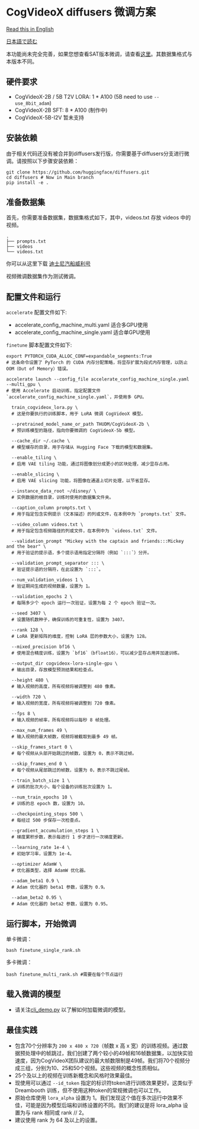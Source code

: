 # CogVideoX diffusers 微调方案

[Read this in English](./README_zh.md)

[日本語で読む](./README_ja.md)

本功能尚未完全完善，如果您想查看SAT版本微调，请查看[这里](../sat/README_zh.md)。其数据集格式与本版本不同。

## 硬件要求

+ CogVideoX-2B / 5B T2V LORA: 1 * A100  (5B need to use `--use_8bit_adam`)
+ CogVideoX-2B SFT:  8 * A100 (制作中)
+ CogVideoX-5B-I2V 暂未支持

## 安装依赖

由于相关代码还没有被合并到diffusers发行版，你需要基于diffusers分支进行微调。请按照以下步骤安装依赖：

```shell
git clone https://github.com/huggingface/diffusers.git
cd diffusers # Now in Main branch
pip install -e .
```

## 准备数据集

首先，你需要准备数据集，数据集格式如下，其中，videos.txt 存放 videos 中的视频。

```
.
├── prompts.txt
├── videos
└── videos.txt
```

你可以从这里下载 [迪士尼汽船威利号](https://huggingface.co/datasets/Wild-Heart/Disney-VideoGeneration-Dataset)

视频微调数据集作为测试微调。

## 配置文件和运行

`accelerate` 配置文件如下:

+ accelerate_config_machine_multi.yaml 适合多GPU使用
+ accelerate_config_machine_single.yaml 适合单GPU使用

`finetune` 脚本配置文件如下:

```shell
export PYTORCH_CUDA_ALLOC_CONF=expandable_segments:True  
# 这条命令设置了 PyTorch 的 CUDA 内存分配策略，将显存扩展为段式内存管理，以防止 OOM（Out of Memory）错误。

accelerate launch --config_file accelerate_config_machine_single.yaml --multi_gpu \
# 使用 Accelerate 启动训练，指定配置文件 `accelerate_config_machine_single.yaml`，并使用多 GPU。

  train_cogvideox_lora.py \
  # 这是你要执行的训练脚本，用于 LoRA 微调 CogVideoX 模型。

  --pretrained_model_name_or_path THUDM/CogVideoX-2b \
  # 预训练模型的路径，指向你要微调的 CogVideoX-5b 模型。

  --cache_dir ~/.cache \
  # 模型缓存的目录，用于存储从 Hugging Face 下载的模型和数据集。

  --enable_tiling \
  # 启用 VAE tiling 功能，通过将图像划分成更小的区块处理，减少显存占用。

  --enable_slicing \
  # 启用 VAE slicing 功能，将图像在通道上切片处理，以节省显存。

  --instance_data_root ~/disney/ \
  # 实例数据的根目录，训练时使用的数据集文件夹。

  --caption_column prompts.txt \
  # 用于指定包含实例提示（文本描述）的列或文件，在本例中为 `prompts.txt` 文件。

  --video_column videos.txt \
  # 用于指定包含视频路径的列或文件，在本例中为 `videos.txt` 文件。

  --validation_prompt "Mickey with the captain and friends:::Mickey and the bear" \
  # 用于验证的提示语，多个提示语用指定分隔符（例如 `:::`）分开。

  --validation_prompt_separator ::: \
  # 验证提示语的分隔符，在此设置为 `:::`。

  --num_validation_videos 1 \
  # 验证期间生成的视频数量，设置为 1。

  --validation_epochs 2 \
  # 每隔多少个 epoch 运行一次验证，设置为每 2 个 epoch 验证一次。

  --seed 3407 \
  # 设置随机数种子，确保训练的可重复性，设置为 3407。

  --rank 128 \
  # LoRA 更新矩阵的维度，控制 LoRA 层的参数大小，设置为 128。

  --mixed_precision bf16 \
  # 使用混合精度训练，设置为 `bf16`（bfloat16），可以减少显存占用并加速训练。

  --output_dir cogvideox-lora-single-gpu \
  # 输出目录，存放模型预测结果和检查点。

  --height 480 \
  # 输入视频的高度，所有视频将被调整到 480 像素。

  --width 720 \
  # 输入视频的宽度，所有视频将被调整到 720 像素。

  --fps 8 \
  # 输入视频的帧率，所有视频将以每秒 8 帧处理。

  --max_num_frames 49 \
  # 输入视频的最大帧数，视频将被截取到最多 49 帧。

  --skip_frames_start 0 \
  # 每个视频从头部开始跳过的帧数，设置为 0，表示不跳过帧。

  --skip_frames_end 0 \
  # 每个视频从尾部跳过的帧数，设置为 0，表示不跳过尾帧。

  --train_batch_size 1 \
  # 训练的批次大小，每个设备的训练批次设置为 1。

  --num_train_epochs 10 \
  # 训练的总 epoch 数，设置为 10。

  --checkpointing_steps 500 \
  # 每经过 500 步保存一次检查点。

  --gradient_accumulation_steps 1 \
  # 梯度累积步数，表示每进行 1 步才进行一次梯度更新。

  --learning_rate 1e-4 \
  # 初始学习率，设置为 1e-4。

  --optimizer AdamW \
  # 优化器类型，选择 AdamW 优化器。

  --adam_beta1 0.9 \
  # Adam 优化器的 beta1 参数，设置为 0.9。

  --adam_beta2 0.95 \
  # Adam 优化器的 beta2 参数，设置为 0.95。
```

## 运行脚本，开始微调

单卡微调：

```shell
bash finetune_single_rank.sh
```

多卡微调：

```shell
bash finetune_multi_rank.sh #需要在每个节点运行
```

## 载入微调的模型

+ 请关注[cli_demo.py](../inference/cli_demo.py) 以了解如何加载微调的模型。

## 最佳实践

+ 包含70个分辨率为 `200 x 480 x 720`（帧数 x 高 x
  宽）的训练视频。通过数据预处理中的帧跳过，我们创建了两个较小的49帧和16帧数据集，以加快实验速度，因为CogVideoX团队建议的最大帧数限制是49帧。我们将70个视频分成三组，分别为10、25和50个视频。这些视频的概念性质相似。
+ 25个及以上的视频在训练新概念和风格时效果最佳。
+ 现使用可以通过 `--id_token` 指定的标识符token进行训练效果更好。这类似于 Dreambooth 训练，但不使用这种token的常规微调也可以工作。
+ 原始仓库使用 `lora_alpha` 设置为 1。我们发现这个值在多次运行中效果不佳，可能是因为模型后端和训练设置的不同。我们的建议是将
  lora_alpha 设置为与 rank 相同或 rank // 2。
+ 建议使用 rank 为 64 及以上的设置。

